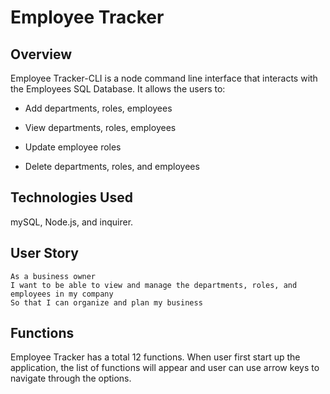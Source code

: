 # Employee Tracker

## Overview 
Employee Tracker-CLI is a node command line interface that interacts with the Employees SQL Database. It allows the users to:
  * Add departments, roles, employees

  * View departments, roles, employees

  * Update employee roles

  * Delete departments, roles, and employees

## Technologies Used 
mySQL, Node.js, and inquirer. 

## User Story 
```
As a business owner
I want to be able to view and manage the departments, roles, and employees in my company
So that I can organize and plan my business
```
## Functions
Employee Tracker has a total 12 functions. When user first start up the application, the list of functions will appear and user can use arrow keys to navigate through the options. 
  

















